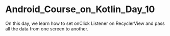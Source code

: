 # Android_Course_on_Kotlin_Day_10
On this day, we learn how to set onClick Listener on RecyclerView and pass all the data from one screen to another.
